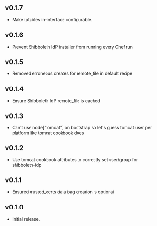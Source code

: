 ## v0.1.7 ##

* Make iptables in-interface configurable.

## v0.1.6

* Prevent Shibboleth IdP installer from running every Chef run

## v0.1.5

* Removed erroneous creates for remote_file in default recipe

## v0.1.4

* Ensure Shibboleth IdP remote_file is cached

## v0.1.3

* Can't use node["tomcat"] on bootstrap so let's guess tomcat user per platform like tomcat cookbook does

## v0.1.2

* Use tomcat cookbook attributes to correctly set user/group for shibboleth-idp

## v0.1.1

* Ensured trusted_certs data bag creation is optional

## v0.1.0

* Initial release.
